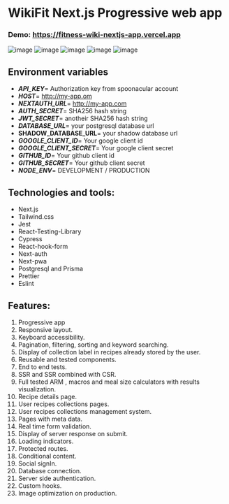 # WikiFit Next.js Progressive web app

### Demo: https://fitness-wiki-nextjs-app.vercel.app

![image](https://drive.google.com/uc?export=view&id=1UqbxM00Pm-pUiSE6McABqf7mxd3d8sV4)
![image](https://drive.google.com/uc?export=view&id=1IDIYQV-juU67ZGneZ0xjdHVM3mXFYKF5)
![image](https://drive.google.com/uc?export=view&id=1cf5IjSBzulycDOsX14uLLrjhgheKnvqB)
![image](https://drive.google.com/uc?export=view&id=1fYjsATfQmjGpIZ7DqCVOF9VF94mh2IqT)
![image](https://drive.google.com/uc?export=view&id=1ob4ILLYSGk5TpKKib8CbLCxGg0mUZEYT)

## Environment variables

>

- **_API_KEY_**= Authorization key from spoonacular account
- **_HOST_**= http://my-app.om
- **_NEXTAUTH_URL_**= http://my-app.com
- **_AUTH_SECRET_**= SHA256 hash string
- **_JWT_SECRET_**= anotheir SHA256 hash string
- **_DATABASE_URL_**= your postgresql database url
- **SHADOW_DATABASE_URL**= your shadow database url
- **_GOOGLE_CLIENT_ID_**= Your google client id
- **_GOOGLE_CLIENT_SECRET_**= Your google client secret
- **_GITHUB_ID_**= Your github client id
- **_GITHUB_SECRET_**= Your github client secret
- **_NODE_ENV_**= DEVELOPMENT / PRODUCTION
  >

## Technologies and tools:

- Next.js
- Tailwind.css
- Jest
- React-Testing-Library
- Cypress
- React-hook-form
- Next-auth
- Next-pwa
- Postgresql and Prisma
- Prettier
- Eslint

## Features:

1. Progressive app
1. Responsive layout.
1. Keyboard accessibility.
1. Pagination, filtering, sorting and keyword searching.
1. Display of collection label in recipes already stored by the user.
1. Reusable and tested components.
1. End to end tests.
1. SSR and SSR combined with CSR.
1. Full tested ARM , macros and meal size calculators with results visualization.
1. Recipe details page.
1. User recipes collections pages.
1. User recipes collections management system.
1. Pages with meta data.
1. Real time form validation.
1. Display of server response on submit.
1. Loading indicators.
1. Protected routes.
1. Conditional content.
1. Social signIn.
1. Database connection.
1. Server side authentication.
1. Custom hooks.
1. Image optimization on production.
